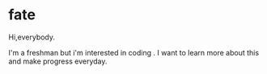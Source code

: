 # fate

Hi,everybody.

I'm a freshman but i'm interested in coding .
I want to learn more about this and make progress everyday.
